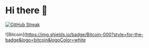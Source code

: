 # Hi there :wave:
[![GitHub Streak](https://streak-stats.demolab.com?user=nightzillla&theme=tokyonight_duo&hide_border=true)](https://git.io/streak-stats)

<!-- [![Typing SVG](https://readme-typing-svg.demolab.com/?lines=Hello+my+name+is+Danny;Second+line+of+text)](https://git.io/typing-svg) -->
<!-- https://img.shields.io/badge/CSS3-1572B6?style=for-the-badge&logo=css3&logoColor=white
https://img.shields.io/badge/LinkedIn-0077B5?style=for-the-badge&logo=linkedin&logoColor=white
 -->
![Bitcoin](https://img.shields.io/badge/Bitcoin-000?style=for-the-badge&logo=bitcoin&logoColor=white
